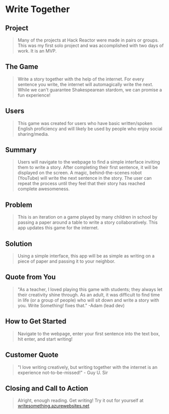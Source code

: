 # Write Together #
## Project ##
  > Many of the projects at Hack Reactor were made in pairs or groups. This was my first solo project and was accomplished with two days of work. It is an MVP.
  
## The Game ##
  > Write a story together with the help of the internet. For every sentence you write, the internet will automagically write the next. While we can't guarantee Shakespearean stardom, we can promise a fun experience!

## Users ##
  > This game was created for users who have basic written/spoken English proficiency and will likely be used by people who enjoy social sharing/media.

## Summary ##
  > Users will navigate to the webpage to find a simple interface inviting them to write a story. After completing their first sentence, it will be displayed on the screen. A magic, behind-the-scenes robot (YouTube) will write the next sentence in the story. The user can repeat the process until they feel that their story has reached complete awesomeness. 

## Problem ##
  > This is an iteration on a game played by many children in school by passing a paper around a table to write a story collaboratively. This app updates this game for the internet.

## Solution ##
  > Using a simple interface, this app will be as simple as writing on a piece of paper and passing it to your neighbor.

## Quote from You ##
  > "As a teacher, I loved playing this game with students; they always let their creativity shine through. As an adult, it was difficult to find time in life (or a group of people) who will sit down and write a story with you. Write Something! fixes that." -Adam (lead dev)

## How to Get Started ##
  > Navigate to the webpage, enter your first sentence into the text box, hit enter, and start writing!

## Customer Quote ##
  > "I love writing creatively, but writing together with the internet is an experience not-to-be-missed!" - Guy U. Sir

## Closing and Call to Action ##
  > Alright, enough reading. Get writing! Try it out for yourself at [writesomething.azurewebsites.net](writesomething.azurewebsites.net)
